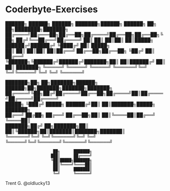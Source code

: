 # Coderbyte-Exercises

 ██████╗ ██████╗ ██████╗ ███████╗██████╗ ██████╗ ██╗   ██╗████████╗███████╗
██╔════╝██╔═══██╗██╔══██╗██╔════╝██╔══██╗██╔══██╗╚██╗ ██╔╝╚══██╔══╝██╔════╝
██║     ██║   ██║██║  ██║█████╗  ██████╔╝██████╔╝ ╚████╔╝    ██║   █████╗  
██║     ██║   ██║██║  ██║██╔══╝  ██╔══██╗██╔══██╗  ╚██╔╝     ██║   ██╔══╝  
╚██████╗╚██████╔╝██████╔╝███████╗██║  ██║██████╔╝   ██║      ██║   ███████╗
 ╚═════╝ ╚═════╝ ╚═════╝ ╚══════╝╚═╝  ╚═╝╚═════╝    ╚═╝      ╚═╝   ╚══════╝
                                                                           
███████╗██╗  ██╗███████╗██████╗  ██████╗██╗███████╗███████╗███████╗        
██╔════╝╚██╗██╔╝██╔════╝██╔══██╗██╔════╝██║██╔════╝██╔════╝██╔════╝        
█████╗   ╚███╔╝ █████╗  ██████╔╝██║     ██║███████╗█████╗  ███████╗        
██╔══╝   ██╔██╗ ██╔══╝  ██╔══██╗██║     ██║╚════██║██╔══╝  ╚════██║        
███████╗██╔╝ ██╗███████╗██║  ██║╚██████╗██║███████║███████╗███████║        
╚══════╝╚═╝  ╚═╝╚══════╝╚═╝  ╚═╝ ╚═════╝╚═╝╚══════╝╚══════╝╚══════╝        
                                                                           
                         ██╗      ███████╗                                 
                        ███║      ██╔════╝                                 
                        ╚██║█████╗███████╗                                 
                         ██║╚════╝╚════██║                                 
                         ██║      ███████║                                 
                         ╚═╝      ╚══════╝                                 
                                                
Trent G. @oldlucky13
